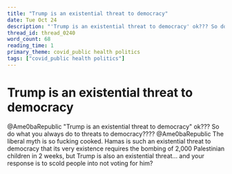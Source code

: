 ```yaml
---
title: "Trump is an existential threat to democracy"
date: Tue Oct 24
description: "'Trump is an existential threat to democracy' ok??? So do what you always do to threats to democracy????"
thread_id: thread_0240
word_count: 68
reading_time: 1
primary_theme: covid_public health politics
tags: ["covid_public health politics"]
---
```


# Trump is an existential threat to democracy

@Ame0baRepublic "Trump is an existential threat to democracy" ok??? So do what you always do to threats to democracy???? @Ame0baRepublic The liberal myth is so fucking cooked. Hamas is such an existential threat to democracy that its very existence requires the bombing of 2,000 Palestinian children in 2 weeks, but Trump is also an existential threat... and your response is to scold people into not voting for him?